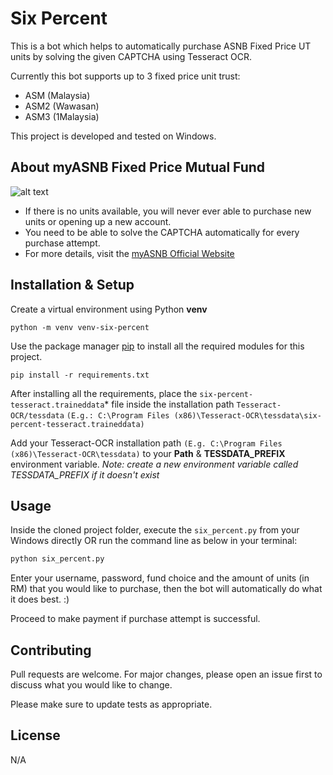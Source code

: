 # Six Percent
This is a bot which helps to automatically purchase ASNB Fixed Price UT units by solving the given CAPTCHA using Tesseract OCR. 

Currently this bot supports up to 3 fixed price unit trust:
- ASM (Malaysia)
- ASM2 (Wawasan)
- ASM3 (1Malaysia)

This project is developed and tested on Windows.

## About myASNB Fixed Price Mutual Fund
![alt text](https://i.imgur.com/LCB8Soo.jpg)
- If there is no units available, you will never ever able to purchase new units or opening up a new account.
- You need to be able to solve the CAPTCHA automatically for every purchase attempt.
- For more details, visit the [myASNB Official Website](https://www.myasnb.com.my/)

## Installation & Setup
Create a virtual environment using Python **venv**
```
python -m venv venv-six-percent
```


Use the package manager [pip](https://pip.pypa.io/en/stable/) to install all the required modules for this project.
```
pip install -r requirements.txt
```

After installing all the requirements, place the `six-percent-tesseract.traineddata`* file inside the installation path `Tesseract-OCR/tessdata` `(E.g.: C:\Program Files (x86)\Tesseract-OCR\tessdata\six-percent-tesseract.traineddata)`

Add your Tesseract-OCR installation path `(E.g. C:\Program Files (x86)\Tesseract-OCR\tessdata)` to your **Path** & **TESSDATA_PREFIX** environment variable. *Note: create a new environment variable called TESSDATA_PREFIX if it doesn't exist*

## Usage

Inside the cloned project folder, execute the `six_percent.py` from your Windows directly OR run the command line as below in your terminal:
```bash
python six_percent.py
```
Enter your username, password, fund choice and the amount of units (in RM) that you would like to purchase, then the bot will automatically do what it does best. :)

Proceed to make payment if purchase attempt is successful.

## Contributing
Pull requests are welcome. For major changes, please open an issue first to discuss what you would like to change.

Please make sure to update tests as appropriate.

## License
N/A
